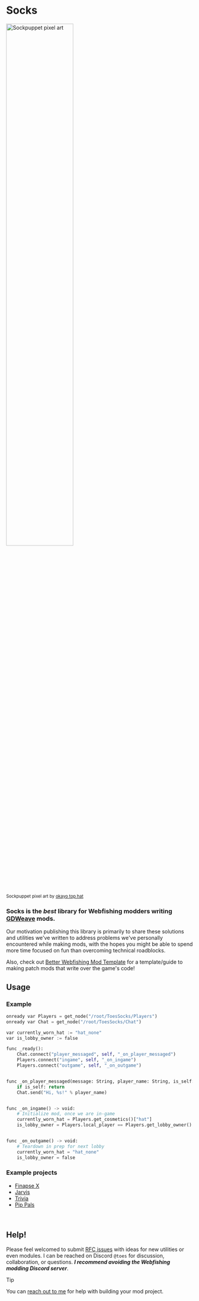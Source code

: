 # Socks

<a href="https://i.imgur.com/FpEsyLx.png">
<img src="https://i.imgur.com/K2XB6AP.png" width="60%" alt="Sockpuppet pixel art" />
</a>
<br/>
<small>
Sockpuppet pixel art by <a href="https://es.pixilart.com/to-hat-banana">okayo top hat</a>
</small>
<br/>

### **Socks** is the _best_ library for Webfishing modders writing [GDWeave](https://github.com/NotNite/GDWeave) mods.

Our motivation publishing this library is primarily to share these solutions and utilities we've written to address
problems we've personally encountered while making mods,
with the hopes you might be able to spend more time focused on fun than overcoming technical roadblocks.

Also, check out [Better Webfishing Mod Template](https://github.com/binury/better_webfishing_mod_template) for a template/guide to making
patch mods that write over the game's code!

## Usage

### Example

```py
onready var Players = get_node("/root/ToesSocks/Players")
onready var Chat = get_node("/root/ToesSocks/Chat")

var currently_worn_hat := "hat_none"
var is_lobby_owner := false

func _ready():
	Chat.connect("player_messaged", self, "_on_player_messaged")
	Players.connect("ingame", self, "_on_ingame")
	Players.connect("outgame", self, "_on_outgame")


func _on_player_messaged(message: String, player_name: String, is_self: bool):
	if is_self: return
	Chat.send("Hi, %s!" % player_name)


func _on_ingame() -> void:
	# Initialize mod, once we are in-game
	currently_worn_hat = Players.get_cosmetics()["hat"]
	is_lobby_owner = Players.local_player == Players.get_lobby_owner()


func _on_outgame() -> void:
	# Teardown in prep for next lobby
	currently_worn_hat = "hat_none"
	is_lobby_owner = false
```

### Example projects

- [Finapse X](https://github.com/geringverdien/TeamFishnet/tree/main/Finapse%20X)
- [Jarvis](https://github.com/geringverdien/TeamFishnet/blob/main/Jarvis/project%20-%20prod/mods/eli.Jarvis/main.gd)
- [Trivia](https://github.com/binury/Toes.Trivia)
- [Pip Pals](https://github.com/binury/Toes.Pip-Pals)

<br/>

## Help!

Please feel welcomed to submit [RFC issues](https://github.com/buritica/mgt/blob/master/templates/rfc_template.md) with ideas for
new utilities or even modules. I can be reached on Discord `@toes` for discussion, collaboration, or questions. **_I recommend avoiding the Webfishing modding Discord server_**.

> [!TIP]
> You can [reach out to me](https://ko-fi.com/c/993813af6b) for help with building your mod project.
